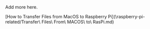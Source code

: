 Add more here.

[How to Transfer Files from MacOS to Raspberry Pi](\raspberry-pi-related/Transfer\ Files\ From\ MACOS\ to\ RasPi.md)
